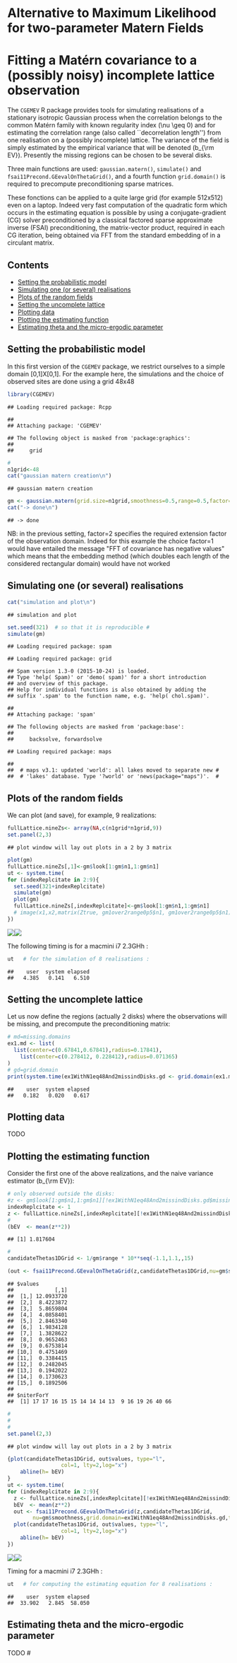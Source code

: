 Alternative to Maximum Likelihood for two-parameter Matern Fields
================

Fitting a Matérn covariance to a (possibly noisy) incomplete lattice observation
================================================================================

The `CGEMEV` R package provides tools for simulating realisations of a stationary isotropic Gaussian process when the correlation belongs to the common Matérn family with known regularity index \(\nu \geq 0\) and for estimating the correlation range (also called \`\`decorrelation length'') from one realisation on a (possibly incomplete) lattice. The variance of the field is simply estimated by the empirical variance that will be denoted \(b_{\rm EV}\). Presently the missing regions can be chosen to be several disks.

Three main functions are used: `gaussian.matern()`, `simulate()` and `fsai11Precond.GEevalOnThetaGrid()`, and a fourth function `grid.domain()` is required to precompute preconditioning sparse matrices.

These fonctions can be applied to a quite large grid (for example 512x512) even on a laptop. Indeed very fast computation of the quadratic form which occurs in the estimating equation is possible by using a conjugate-gradient (CG) solver preconditioned by a classical factored sparse approximate inverse (FSAI) preconditioning, the matrix-vector product, required in each CG iteration, being obtained via FFT from the standard embedding of in a circulant matrix.

Contents
--------

-   [Setting the probabilistic model](#Setting-the-probabilistic-model)
-   [Simulating one (or several) realisations](#Simulating-one-(or-several)-realisations)
-   [Plots of the random fields](#plots-of-the-random-fields)
-   [Setting the uncomplete lattice](#setting-th-uncomplete-lattice)
-   [Plotting data](#Plotting-data)
-   [Plotting the estimating function](#plotting-the-estimating-function)
-   [Estimating theta and the micro-ergodic parameter](#estimating-theta-and-the-micro-ergodic-parameter)

Setting the probabilistic model
-------------------------------

In this first version of the `CGEMEV` package, we restrict ourselves to a simple domain \[0,1\]X\[0,1\]. For the example here, the simulations and the choice of observed sites are done using a grid 48x48

``` r
library(CGEMEV)
```

    ## Loading required package: Rcpp

    ## 
    ## Attaching package: 'CGEMEV'

    ## The following object is masked from 'package:graphics':
    ## 
    ##     grid

``` r
#
n1grid<-48
cat("gaussian matern creation\n")
```

    ## gaussian matern creation

``` r
gm <- gaussian.matern(grid.size=n1grid,smoothness=0.5,range=0.5,factor=2)
cat("-> done\n")
```

    ## -> done

NB: in the previous setting, factor=2 specifies the required extension factor of the observation domain. Indeed for this example the choice factor=1 would have entailed the message "FFT of covariance has negative values" which means that the embedding method (which doubles each length of the considered rectangular domain) would have not worked

Simulating one (or several) realisations
----------------------------------------

``` r
cat("simulation and plot\n")
```

    ## simulation and plot

``` r
set.seed(321)  # so that it is reproducible #
simulate(gm)
```

    ## Loading required package: spam

    ## Loading required package: grid

    ## Spam version 1.3-0 (2015-10-24) is loaded.
    ## Type 'help( Spam)' or 'demo( spam)' for a short introduction 
    ## and overview of this package.
    ## Help for individual functions is also obtained by adding the
    ## suffix '.spam' to the function name, e.g. 'help( chol.spam)'.

    ## 
    ## Attaching package: 'spam'

    ## The following objects are masked from 'package:base':
    ## 
    ##     backsolve, forwardsolve

    ## Loading required package: maps

    ## 
    ##  # maps v3.1: updated 'world': all lakes moved to separate new #
    ##  # 'lakes' database. Type '?world' or 'news(package="maps")'.  #

Plots of the random fields
--------------------------

We can plot (and save), for example, 9 realizations:

``` r
fullLattice.nineZs<- array(NA,c(n1grid*n1grid,9))
set.panel(2,3)
```

    ## plot window will lay out plots in a 2 by 3 matrix

``` r
plot(gm)
fullLattice.nineZs[,1]<-gm$look[1:gm$n1,1:gm$n1]
ut <- system.time(
for (indexReplcitate in 2:9){
  set.seed(321+indexReplcitate)
  simulate(gm)
  plot(gm)
  fullLattice.nineZs[,indexReplcitate]<-gm$look[1:gm$n1,1:gm$n1]
  # image(x1,x2,matrix(Ztrue, gm1over2range0p5$n1, gm1over2range0p5$n1),asp=1)}
})
```

![](README_files/figure-markdown_github/unnamed-chunk-3-1.png)![](README_files/figure-markdown_github/unnamed-chunk-3-2.png)

The following timing is for a macmini i7 2.3GHh :

``` r
ut   # for the simulation of 8 realisations :
```

    ##    user  system elapsed 
    ##   4.385   0.141   6.510

Setting the uncomplete lattice
------------------------------

Let us now define the regions (actually 2 disks) where the observations will be missing, and precompute the preconditioning matrix:

``` r
# md=missing.domains
ex1.md <- list(
  list(center=c(0.67841,0.67841),radius=0.17841),
    list(center=c(0.278412, 0.228412),radius=0.071365)
)
# gd=grid.domain
print(system.time(ex1WithN1eq48And2missindDisks.gd <- grid.domain(ex1.md,n1grid)))
```

    ##    user  system elapsed 
    ##   0.182   0.020   0.617

Plotting data
-------------

TODO

Plotting the estimating function
--------------------------------

Consider the first one of the above realizations, and the naive variance estimator \(b_{\rm EV}\):

``` r
# only observed outside the disks:
#z <- gm$look[1:gm$n1,1:gm$n1][!ex1WithN1eq48And2missindDisks.gd$missing.sites]
indexReplcitate <- 1
z <- fullLattice.nineZs[,indexReplcitate][!ex1WithN1eq48And2missindDisks.gd$missing.sites]
#
(bEV  <- mean(z**2))
```

    ## [1] 1.817604

``` r
#
candidateThetas1DGrid <- 1/gm$range * 10**seq(-1.1,1.1,,15)

(out <- fsai11Precond.GEevalOnThetaGrid(z,candidateThetas1DGrid,nu=gm$smoothness,grid.domain=ex1WithN1eq48And2missindDisks.gd,tolPGC=1e-03) )
```

    ## $values
    ##             [,1]
    ##  [1,] 12.0933720
    ##  [2,]  8.4223872
    ##  [3,]  5.8659804
    ##  [4,]  4.0858401
    ##  [5,]  2.8463340
    ##  [6,]  1.9834128
    ##  [7,]  1.3828622
    ##  [8,]  0.9652463
    ##  [9,]  0.6753814
    ## [10,]  0.4751469
    ## [11,]  0.3384415
    ## [12,]  0.2482045
    ## [13,]  0.1942022
    ## [14,]  0.1730623
    ## [15,]  0.1892506
    ## 
    ## $niterForY
    ##  [1] 17 17 16 15 15 14 14 14 13  9 16 19 26 40 66

``` r
#
#
#
set.panel(2,3)
```

    ## plot window will lay out plots in a 2 by 3 matrix

``` r
{plot(candidateThetas1DGrid, out$values, type="l", 
                 col=1, lty=2,log="x")
    abline(h= bEV)
}
ut <- system.time(
for (indexReplcitate in 2:9){
  z <- fullLattice.nineZs[,indexReplcitate][!ex1WithN1eq48And2missindDisks.gd$missing.sites]
  bEV  <- mean(z**2)
  out <- fsai11Precond.GEevalOnThetaGrid(z,candidateThetas1DGrid,
        nu=gm$smoothness,grid.domain=ex1WithN1eq48And2missindDisks.gd,tolPGC=1e-03)
  plot(candidateThetas1DGrid, out$values, type="l", 
                 col=1, lty=2,log="x")
    abline(h= bEV)
})
```

![](README_files/figure-markdown_github/unnamed-chunk-6-1.png)![](README_files/figure-markdown_github/unnamed-chunk-6-2.png)

Timing for a macmini i7 2.3GHh :

``` r
ut   # for computing the estimating equation for 8 realisations :
```

    ##    user  system elapsed 
    ##  33.902   2.845  58.050

Estimating theta and the micro-ergodic parameter
------------------------------------------------

TODO \#
